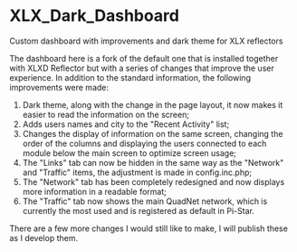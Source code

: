 # XLX_Dark_Dashboard
Custom dashboard with improvements and dark theme for XLX reflectors

The dashboard here is a fork of the default one that is installed together with XLXD Reflector but with a series of changes that improve the user experience.
In addition to the standard information, the following improvements were made:
1. Dark theme, along with the change in the page layout, it now makes it easier to read the information on the screen;
2. Adds users names and city to the "Recent Activity" list;
3. Changes the display of information on the same screen, changing the order of the columns and displaying the users connected to each module below the main screen to optimize screen usage;
4. The "Links" tab can now be hidden in the same way as the "Network" and "Traffic" items, the adjustment is made in config.inc.php;
5. The "Network" tab has been completely redesigned and now displays more information in a readable format;
6. The "Traffic" tab now shows the main QuadNet network, which is currently the most used and is registered as default in Pi-Star.

There are a few more changes I would still like to make, I will publish these as I develop them.
